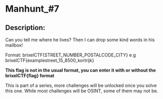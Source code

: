 
# Manhunt_#7
## Description:
<p>Can you tell me where he lives? Then I can drop some kind words in his mailbox!</p>
<p>Format: brixelCTF{STREET_NUMBER_POSTALCODE_CITY} e.g brixelCTF{examplestreet_15_8500_kortrijk}</p>
<p><b>This flag is not in the usual format, you can enter it with or without the brixelCTF{flag} format</b></p>
<p>This is part of a series, more challenges will be unlocked once you solve this one. While most challenges will be OSINT, some of them may not be.</p>

